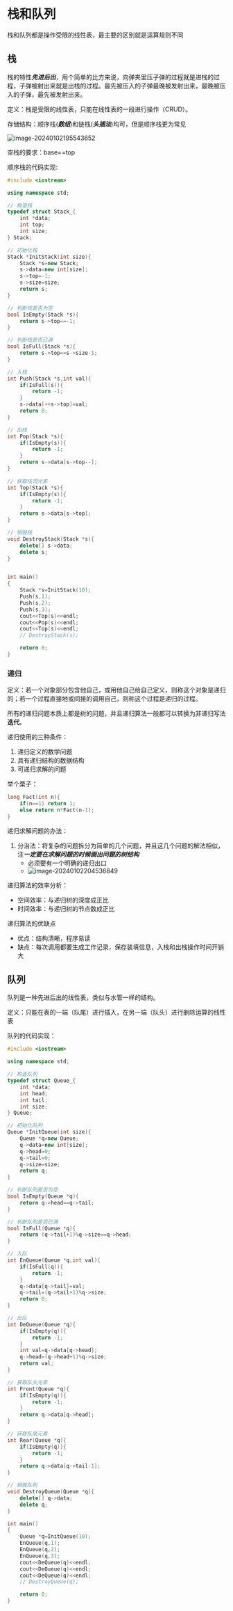 # 栈和队列

栈和队列都是操作受限的线性表，最主要的区别就是运算规则不同

## 栈

栈的特性***先进后出***，用个简单的比方来说，向弹夹里压子弹的过程就是进栈的过程，子弹被射出来就是出栈的过程。最先被压入的子弹最晚被发射出来，最晚被压入的子弹，最先被发射出来。

定义：栈是受限的线性表，只能在线性表的一段进行操作（CRUD）。

存储结构：顺序栈(***数组***)和链栈(***头插法***)均可，但是顺序栈更为常见

![image-20240102195543652](D:\study\数据结构\data_algorithm_review\imgs\image-20240102195543652.png)

空栈的要求：base==top

顺序栈的代码实现:

```C++
#include <iostream>

using namespace std;

// 构造栈
typedef struct Stack_{
    int *data;
    int top;
    int size;
} Stack;

// 初始化栈
Stack *InitStack(int size){
    Stack *s=new Stack;
    s->data=new int[size];
    s->top=-1;
    s->size=size;
    return s;
}

// 判断栈是否为空
bool IsEmpty(Stack *s){
    return s->top==-1;
}

// 判断栈是否已满
bool IsFull(Stack *s){
    return s->top==s->size-1;
}

// 入栈
int Push(Stack *s,int val){
    if(IsFull(s)){
        return -1;
    }
    s->data[++s->top]=val;
    return 0;
}

// 出栈
int Pop(Stack *s){
    if(IsEmpty(s)){
        return -1;
    }
    return s->data[s->top--];
}

// 获取栈顶元素
int Top(Stack *s){
    if(IsEmpty(s)){
        return -1;
    }
    return s->data[s->top];
}

// 销毁栈
void DestroyStack(Stack *s){
    delete[] s->data;
    delete s;
}


int main()
{
    Stack *s=InitStack(10);
    Push(s,1);
    Push(s,2);
    Push(s,3);
    cout<<Top(s)<<endl;
    cout<<Pop(s)<<endl;
    cout<<Top(s)<<endl;
    // DestroyStack(s);

    return 0;
}
```

### 递归

定义：若一个对象部分包含他自己，或用他自己给自己定义，则称这个对象是递归的；若一个过程直接地或间接的调用自己，则称这个过程是递归的过程。

所有的递归问题本质上都是树的问题，并且递归算法一般都可以转换为非递归写法**迭代**。

递归使用的三种条件：

1. 递归定义的数学问题
2. 具有递归结构的数据结构
3. 可递归求解的问题

举个栗子：

```C++
long Fact(int n){
    if(n==1) return 1;
    else return n*Fact(n-1);
}
```

递归求解问题的办法：

1. 分治法：将复杂的问题拆分为简单的几个问题，并且这几个问题的解法相似，注***一定要在求解问题的时候画出问题的树结构***
   - 必须要有一个明确的递归出口
   - ![image-20240102204536849](D:\study\数据结构\data_algorithm_review\imgs\image-20240102204536849.png)

递归算法的效率分析：

- 空间效率：与递归树的深度成正比
- 时间效率：与递归树的节点数成正比

递归算法的优缺点

- 优点：结构清晰，程序易读
- 缺点：每次调用都要生成工作记录，保存装填信息，入栈和出栈操作时间开销大



## 队列

队列是一种先进后出的线性表，类似与水管一样的结构。

定义：只能在表的一端（队尾）进行插入，在另一端（队头）进行删除运算的线性表

队列的代码实现：

```	C++
#include <iostream>

using namespace std;

// 构造队列
typedef struct Queue_{
    int *data;
    int head;
    int tail;
    int size;
} Queue;

// 初始化队列
Queue *InitQueue(int size){
    Queue *q=new Queue;
    q->data=new int[size];
    q->head=0;
    q->tail=0;
    q->size=size;
    return q;
}

// 判断队列是否为空
bool IsEmpty(Queue *q){
    return q->head==q->tail;
}

// 判断队列是否已满
bool IsFull(Queue *q){
    return (q->tail+1)%q->size==q->head;
}

// 入队
int EnQueue(Queue *q,int val){
    if(IsFull(q)){
        return -1;
    }
    q->data[q->tail]=val;
    q->tail=(q->tail+1)%q->size;
    return 0;
}

// 出队
int DeQueue(Queue *q){
    if(IsEmpty(q)){
        return -1;
    }
    int val=q->data[q->head];
    q->head=(q->head+1)%q->size;
    return val;
}

// 获取队头元素
int Front(Queue *q){
    if(IsEmpty(q)){
        return -1;
    }
    return q->data[q->head];
}

// 获取队尾元素
int Rear(Queue *q){
    if(IsEmpty(q)){
        return -1;
    }
    return q->data[q->tail-1];
}

// 销毁队列
void DestroyQueue(Queue *q){
    delete[] q->data;
    delete q;
}

int main()
{
    Queue *q=InitQueue(10);
    EnQueue(q,1);
    EnQueue(q,2);
    EnQueue(q,3);
    cout<<DeQueue(q)<<endl;
    cout<<DeQueue(q)<<endl;
    cout<<DeQueue(q)<<endl;
    // DestroyQueue(q);

    return 0;
}
```

